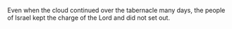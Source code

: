 Even when the cloud continued over the tabernacle many days, the people of Israel kept the charge of the Lord and did not set out.

